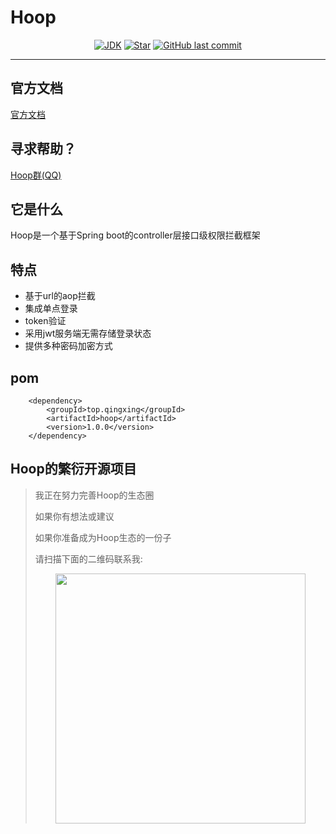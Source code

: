 # Hoop

<p align="center">
<a href="#"><img alt="JDK" src="https://img.shields.io/badge/JDK-1.8-yellow.svg?style=flat-square"/></a>
<a href="#"><img alt="Star" src="https://img.shields.io/github/stars/ChangZou/hoop?style=flat-square"></a>
<a href="#"><img alt="GitHub last commit" src="https://img.shields.io/github/license/ChangZou/hoop?style=flat-square"></a>
</p>

------
## 官方文档
<a target="blank" href="https://hoop.qingxing.top"><span>官方文档</span></a> 
## 寻求帮助？

<a target="blank" href="//shang.qq.com/wpa/qunwpa?idkey=80940ca7549fe64402524f9376a881777f3cf1e3f9eee7bd426bc2febca3d050"><span>Hoop群(QQ)</span></a> 

## 它是什么
Hoop是一个基于Spring boot的controller层接口级权限拦截框架 
## 特点
- 基于url的aop拦截
- 集成单点登录
- token验证
- 采用jwt服务端无需存储登录状态
- 提供多种密码加密方式
## pom
```text
    <dependency>
        <groupId>top.qingxing</groupId>
        <artifactId>hoop</artifactId>
        <version>1.0.0</version>
    </dependency>
```
## Hoop的繁衍开源项目

> 我正在努力完善Hoop的生态圈
>
> 如果你有想法或建议
>
> 如果你准备成为Hoop生态的一份子
>
> 请扫描下面的二维码联系我:
>
> <div align="center"><img width=400  heght=400 src="https://hoop.qingxing.top/img/wx.png"/><div>